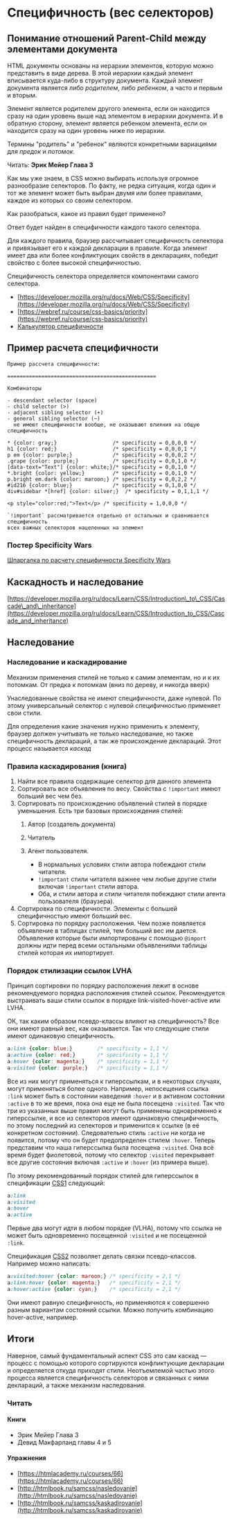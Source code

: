 # Специфичность (вес селекторов)

## Понимание отношений Parent-Child между элементами документа

HTML документы основаны на иерархии элементов, которую можно представить в виде дерева. В этой иерархии каждый элемент вписывается куда-либо в структуру документа. Каждый элемент документа является либо _родителем_, либо _ребенком_, а часто и первым и вторым.

Элемент является родителем другого элемента, если он находится сразу на один уровень выше над элементом в иерархии документа. И в обратную сторону, элемент является ребенком элемента, если он находится сразу на один уровень ниже по иерархии.

Термины "родитель" и "ребенок" являются конкретными вариациями для _предок_ и _потомок_.

Читать: **Эрик Мейер Глава 3**

Как мы уже знаем, в CSS можно выбирать используя огромное разнообразие селекторов. По факту, не редка ситуация, когда один и тот же элемент может быть выбран двумя или более правилами, каждое из которых со своим селектором.

Как разобраться, какое из правил будет применено?

Ответ будет найден в специфичности каждого такого селектора.

Для каждого правила, браузер рассчитывает специфичность селектора и привязывает его к каждой декларации в правиле. Когда элемент имеет два или более конфликтующих свойств в декларациях, победит свойство с более высокой специфичностью.

Специфичность селектора определяется компонентами самого селектора.

- [https://developer.mozilla.org/ru/docs/Web/CSS/Specificity](https://developer.mozilla.org/ru/docs/Web/CSS/Specificity)
- [https://webref.ru/course/css-basics/priority](https://webref.ru/course/css-basics/priority)
- [Калькулятор специфичности](https://specificity.keegan.st/)

## Пример расчета специфичности

```text
Пример рассчета специфичности:

================================================

Комбинаторы

- descendant selector (space)
- child selector (>)
- adjacent sibling selector (+)
- general sibling selector (~)
  не имеют специфичности вообще, не оказывают влияния на общую специфичность

* {color: gray;}                  /* specificity = 0,0,0,0 */
h1 {color: red;}                  /* specificity = 0,0,0,1 */
p em {color: purple;}             /* specificity = 0,0,0,2 */
.grape {color: purple;}           /* specificity = 0,0,1,0 */
[data-text="Text"] {color: white;}/* specificity = 0,0,1,0 */
*.bright {color: yellow;}         /* specificity = 0,0,1,0 */
p.bright em.dark {color: maroon;} /* specificity = 0,0,2,2 */
#id216 {color: blue;}             /* specificity = 0,1,0,0 */
div#sidebar *[href] {color: silver;}  /* specificity = 0,1,1,1 */

<p style="color:red;">Text</p> /* specificity = 1,0,0,0 */

`!important` рассматривается отдельно от остальных и сравнивается специфичность
всех важных селекторов нацеленных на элемент
```

### Постер Specificity Wars

[Шпаргалка по расчету специфичности Specificity Wars](https://stuffandnonsense.co.uk/archives/css_specificity_wars.html)

## Каскадность и наследование

[https://developer.mozilla.org/ru/docs/Learn/CSS/Introduction\_to\_CSS/Cascade\_and\_inheritance](https://developer.mozilla.org/ru/docs/Learn/CSS/Introduction_to_CSS/Cascade_and_inheritance)

## Наследование

### Наследование и каскадирование

Механизм применения стилей не только к самим элементам, но и к их потомкам. От предка к потомкам (вниз по дереву, и никогда вверх)

Унаследованные свойства не имеют специфичности, даже нулевой. По этому универсальный селектор с нулевой специфичностью применяет свои стили.

Для определения какие значения нужно применить к элементу, браузер должен учитывать не только наследование, но также специфичность деклараций, а так же происхождение деклараций. Этот процесс называется _каскад_

### Правила каскадирования (книга)

1. Найти все правила содержащие селектор для данного элемента
2. Сортировать все объявления по весу. Свойства с `!important` имеют больший вес чем без.
3. Сортировать по происхождению объявлений стилей в порядке уменьшения. Есть три базовых происхождения стилей:
    1. Автор (создатель документа)
    2. Читатель
    3. Агент пользователя.

       - В нормальных условиях стили автора побеждают стили читателя.
       - `!important` стили читателя важнее чем любые другие стили включая `!important` стили автора.
       - Оба, и стили автора и стили читателя побеждают стили агента пользователя (браузера).
4. Сортировка по специфичности. Элементы с большей специфичностью имеют больший вес.
5. Сортировка по порядку расположения. Чем позже появляется объявление в таблицах стилей, тем больший вес им дается. Объявления которые были импортированы с помощью `@import` должны идти перед всеми остальными объявлениями таблицы стилей которая их импортирует.

### Порядок стилизации ссылок LVHA

Принцип сортировки по порядку расположения лежит в основе рекомендуемого порядка расположения стилей ссылок. Рекомендуется выстраивать ваши стили ссылок в порядке link-visited-hover-active или LVHA.

ОК, так каким образом псевдо-классы влияют на специфичность? Все они имеют равный вес, как оказывается. Так что следующие стили имеют одинаковую специфичность.

```css
a:link {color: blue;}        /* specificity = 1,1 */
a:active {color: red;}       /* specificity = 1,1 */
a:hover {color: magenta;}    /* specificity = 1,1 */
a:visited {color: purple;}   /* specificity = 1,1 */
```

Все из них могут применяться к гиперссылкам, и в некоторых случаях, могут применяться более одного. Например, непосещения ссылка `:link` может быть в состоянии наведения `:hover` и в активном состоянии `:active` в то же время, пока она еще не была посещена `:visited`. Так что три из указанных выше правил могут быть применены одновременно к гиперссылке, и все из селекторов имеют одинаковую специфичность, по этому последний из селекторов и применится к ссылке (в её конкретном состоянии). Следовательно стиль `:active` ни когда не появится, потому что он будет предопределен стилем `:hover`. Теперь представим что наша гиперссылка была посещена `:visited`. Она всё время будет фиолетовой, потому что селектор `:visited` перекрывает все другие состояния включая `:active` и `:hover` (из примера выше).

По этому рекомендованный порядок стилей для гиперссылок в спецификации [CSS1](https://www.w3.org/TR/CSS1/#anchor-pseudo-classes) следующий:

```css
a:link
a:visited
a:hover
a:active
```

Первые два могут идти в любом порядке (VLHA), потому что ссылка не может быть одновременно посещенной `:visited` и не посещенной `:link`.

Cпецификация [CSS2](https://www.w3.org/TR/2011/REC-CSS2-20110607/selector.html#dynamic-pseudo-classes) позволяет делать связки псевдо-классов. Например можно написать:

```css
a:visited:hover {color: maroon;} /* specificity = 2,1 */
a:link:hover {color: magenta;}   /* specificity = 2,1 */
a:hover:active {color: cyan;}    /* specificity = 2,1 */
```

Они имеют равную специфичность, но применяются к совершенно разным вариантам состояний ссылки. Можно получить комбинацию hover-active, например.

## Итоги

Наверное, самый фундаментальный аспект CSS это сам каскад — процесс с помощью которого сортируются конфликтующие декларации и определяется откуда приходят стили. Неотъемлемой частью этого процесса является специфичность селекторов и связанных с ними деклараций, а также механизм наследования.

### Читать

#### Книги

- Эрик Мейер Глава 3
- Девид Макфарланд главы 4 и 5

#### Упражнения

- [https://htmlacademy.ru/courses/66](https://htmlacademy.ru/courses/66)
- [http://htmlbook.ru/samcss/nasledovanie](http://htmlbook.ru/samcss/nasledovanie)
- [http://htmlbook.ru/samcss/kaskadirovanie](http://htmlbook.ru/samcss/kaskadirovanie)
